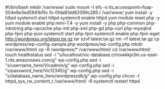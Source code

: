 #!/bin/bash
mkdir /var/www/
sudo mount -t efs -o tls,accesspoint=fsap-004e9e3ed5941bf5c fs-0fda81dd82099c285:/ /var/www/
yum install -y httpd 
systemctl start httpd
systemctl enable httpd
yum module reset php -y
yum module enable php:remi-7.4 -y
yum install -y php php-common php-mbstring php-opcache php-intl php-xml php-gd php-curl php-mysqlnd php-fpm php-json
systemctl start php-fpm
systemctl enable php-fpm
wget http://wordpress.org/latest.tar.gz
tar xzvf latest.tar.gz
rm -rf latest.tar.gz
cp wordpress/wp-config-sample.php wordpress/wp-config.php
mkdir /var/www/html/
cp -R /wordpress/* /var/www/html/
cd /var/www/html/
touch healthstatus
sed -i "s/localhost/vic-database.crlnswkkjx3m.us-east-1.rds.amazonaws.com/g" wp-config.php 
sed -i "s/username_here/Vicadmin/g" wp-config.php 
sed -i "s/password_here/Vic12345/g" wp-config.php 
sed -i "s/database_name_here/wordpressdb/g" wp-config.php 
chcon -t httpd_sys_rw_content_t /var/www/html/ -R
systemctl restart httpd









